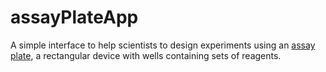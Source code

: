 # assayPlateApp
A simple interface to help scientists to design experiments using an [assay plate](https://www.bio-rad.com/en-us/product/384-well-pcr-plates?ID=OCH4UM15), a rectangular device with wells containing sets of reagents. 
